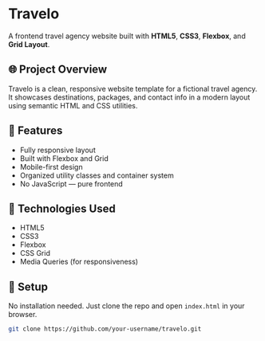 # Travelo

A frontend travel agency website built with **HTML5**, **CSS3**, **Flexbox**, and **Grid Layout**.

## 🌐 Project Overview

Travelo is a clean, responsive website template for a fictional travel agency. It showcases destinations, packages, and contact info in a modern layout using semantic HTML and CSS utilities.

## 🚀 Features

- Fully responsive layout
- Built with Flexbox and Grid
- Mobile-first design
- Organized utility classes and container system
- No JavaScript — pure frontend

## 📁 Technologies Used

- HTML5
- CSS3
- Flexbox
- CSS Grid
- Media Queries (for responsiveness)


## 🔧 Setup

No installation needed. Just clone the repo and open `index.html` in your browser.

```bash
git clone https://github.com/your-username/travelo.git